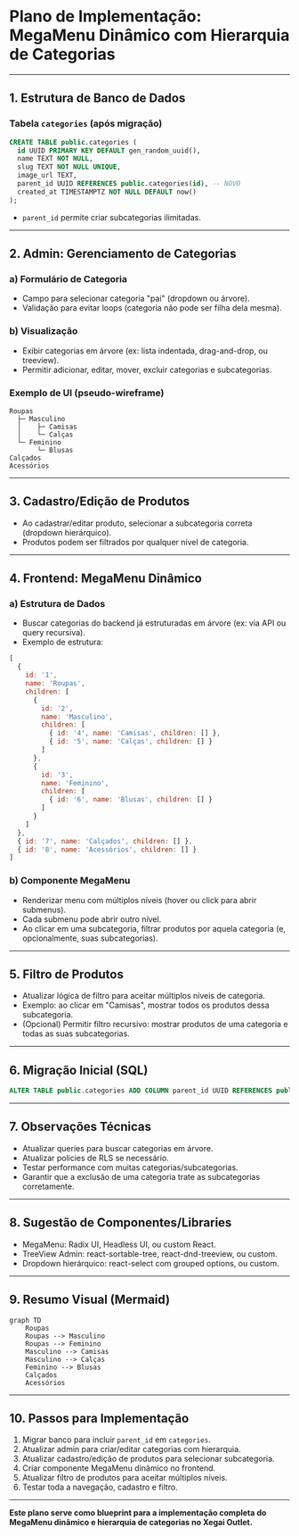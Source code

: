 # Plano de Implementação: MegaMenu Dinâmico com Hierarquia de Categorias

---

## 1. Estrutura de Banco de Dados

### Tabela `categories` (após migração)
```sql
CREATE TABLE public.categories (
  id UUID PRIMARY KEY DEFAULT gen_random_uuid(),
  name TEXT NOT NULL,
  slug TEXT NOT NULL UNIQUE,
  image_url TEXT,
  parent_id UUID REFERENCES public.categories(id), -- NOVO
  created_at TIMESTAMPTZ NOT NULL DEFAULT now()
);
```
- `parent_id` permite criar subcategorias ilimitadas.

---

## 2. Admin: Gerenciamento de Categorias

### a) Formulário de Categoria
- Campo para selecionar categoria "pai" (dropdown ou árvore).
- Validação para evitar loops (categoria não pode ser filha dela mesma).

### b) Visualização
- Exibir categorias em árvore (ex: lista indentada, drag-and-drop, ou treeview).
- Permitir adicionar, editar, mover, excluir categorias e subcategorias.

### Exemplo de UI (pseudo-wireframe)
```
Roupas
  ├─ Masculino
  │    ├─ Camisas
  │    └─ Calças
  └─ Feminino
       └─ Blusas
Calçados
Acessórios
```

---

## 3. Cadastro/Edição de Produtos
- Ao cadastrar/editar produto, selecionar a subcategoria correta (dropdown hierárquico).
- Produtos podem ser filtrados por qualquer nível de categoria.

---

## 4. Frontend: MegaMenu Dinâmico

### a) Estrutura de Dados
- Buscar categorias do backend já estruturadas em árvore (ex: via API ou query recursiva).
- Exemplo de estrutura:
```js
[
  {
    id: '1',
    name: 'Roupas',
    children: [
      {
        id: '2',
        name: 'Masculino',
        children: [
          { id: '4', name: 'Camisas', children: [] },
          { id: '5', name: 'Calças', children: [] }
        ]
      },
      {
        id: '3',
        name: 'Feminino',
        children: [
          { id: '6', name: 'Blusas', children: [] }
        ]
      }
    ]
  },
  { id: '7', name: 'Calçados', children: [] },
  { id: '8', name: 'Acessórios', children: [] }
]
```

### b) Componente MegaMenu
- Renderizar menu com múltiplos níveis (hover ou click para abrir submenus).
- Cada submenu pode abrir outro nível.
- Ao clicar em uma subcategoria, filtrar produtos por aquela categoria (e, opcionalmente, suas subcategorias).

---

## 5. Filtro de Produtos
- Atualizar lógica de filtro para aceitar múltiplos níveis de categoria.
- Exemplo: ao clicar em "Camisas", mostrar todos os produtos dessa subcategoria.
- (Opcional) Permitir filtro recursivo: mostrar produtos de uma categoria e todas as suas subcategorias.

---

## 6. Migração Inicial (SQL)
```sql
ALTER TABLE public.categories ADD COLUMN parent_id UUID REFERENCES public.categories(id);
```

---

## 7. Observações Técnicas
- Atualizar queries para buscar categorias em árvore.
- Atualizar policies de RLS se necessário.
- Testar performance com muitas categorias/subcategorias.
- Garantir que a exclusão de uma categoria trate as subcategorias corretamente.

---

## 8. Sugestão de Componentes/Libraries
- MegaMenu: Radix UI, Headless UI, ou custom React.
- TreeView Admin: react-sortable-tree, react-dnd-treeview, ou custom.
- Dropdown hierárquico: react-select com grouped options, ou custom.

---

## 9. Resumo Visual (Mermaid)
```mermaid
graph TD
    Roupas
    Roupas --> Masculino
    Roupas --> Feminino
    Masculino --> Camisas
    Masculino --> Calças
    Feminino --> Blusas
    Calçados
    Acessórios
```

---

## 10. Passos para Implementação
1. Migrar banco para incluir `parent_id` em `categories`.
2. Atualizar admin para criar/editar categorias com hierarquia.
3. Atualizar cadastro/edição de produtos para selecionar subcategoria.
4. Criar componente MegaMenu dinâmico no frontend.
5. Atualizar filtro de produtos para aceitar múltiplos níveis.
6. Testar toda a navegação, cadastro e filtro.

---

**Este plano serve como blueprint para a implementação completa do MegaMenu dinâmico e hierarquia de categorias no Xegai Outlet.** 